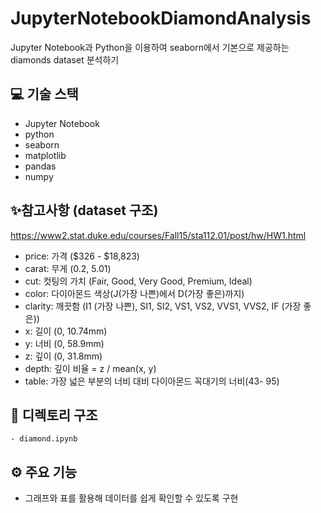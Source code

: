 # JupyterNotebookDiamondAnalysis
Jupyter Notebook과 Python을 이용하여 seaborn에서 기본으로 제공하는 diamonds dataset 분석하기

## 💻 기술 스택

- Jupyter Notebook
- python
- seaborn
- matplotlib
- pandas
- numpy

## ✨참고사항 (dataset 구조)

https://www2.stat.duke.edu/courses/Fall15/sta112.01/post/hw/HW1.html

- price: 가격 (\$326 - \$18,823)
- carat: 무게 (0.2, 5.01)
- cut: 컷팅의 가치 (Fair, Good, Very Good, Premium, Ideal)
- color: 다이아몬드 색상(J(가장 나쁜)에서 D(가장 좋은)까지)
- clarity: 깨끗함 (I1 (가장 나쁜), SI1, SI2, VS1, VS2, VVS1, VVS2, IF (가장 좋은))
- x: 길이 (0, 10.74mm)
- y: 너비 (0, 58.9mm)
- z: 깊이 (0, 31.8mm)
- depth: 깊이 비율 = z / mean(x, y)
- table: 가장 넓은 부분의 너비 대비 다이아몬드 꼭대기의 너비(43- 95)<br>


## 🌲 디렉토리 구조

```
- diamond.ipynb

``` 

## ⚙️ 주요 기능

- 그래프와 표를 활용해 데이터를 쉽게 확인할 수 있도록 구현
